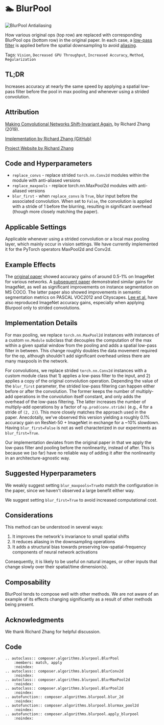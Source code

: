 # 🏊 BlurPool

![BlurPool Antialiasing](https://storage.googleapis.com/docs.mosaicml.com/images/methods/blurpool-antialiasing.png)

How various original ops (top row) are replaced with corresponding BlurPool ops (bottom row) in the original paper. In each case, a [low-pass filter](https://en.wikipedia.org/wiki/Low-pass_filter) is applied before the spatial downsampling to avoid [aliasing](https://en.wikipedia.org/wiki/Aliasing).

Tags: `Vision`, `Decreased GPU Throughput`, `Increased Accuracy`, `Method`, `Regularization`

## TL;DR

Increases accuracy at nearly the same speed by applying a spatial low-pass filter before the pool in max pooling and whenever using a strided convolution.

## Attribution

[Making Convolutional Networks Shift-Invariant Again.](https://proceedings.mlr.press/v97/zhang19a.html) by Richard Zhang (2019).

[Implementation by Richard Zhang (GitHub)](https://github.com/adobe/antialiased-cnns)

[Project Website by Richard Zhang](https://richzhang.github.io/antialiased-cnns/)

## Code and Hyperparameters

- `replace_convs` - replace strided `torch.nn.Conv2d` modules within the module with anti-aliased versions
- `replace_maxpools` - replace torch.nn.MaxPool2d modules with anti-aliased versions
- `blur_first` - when `replace_convs`  is `True`, blur input before the associated convolution. When set to `False`, the convolution is applied with a stride of 1 before the blurring, resulting in significant overhead (though more closely matching the paper).

## Applicable Settings

Applicable whenever using a strided convolution or a local max pooling layer, which mainly occur in vision settings. We have currently implemented it for the PyTorch operators MaxPool2d and Conv2d.

## Example Effects

The [original paper](https://arxiv.org/abs/1904.11486) showed accuracy gains of around 0.5-1% on ImageNet for various networks. A [subsequent paper](https://maureenzou.github.io/ddac/) demonstrated similar gains for ImageNet, as well as significant improvements on instance segmentation on MS COCO. The latter paper also showed improvements in semantic segmentation metrics on PASCAL VOC2012 and Cityscapes. [Lee et al.](https://arxiv.org/abs/2001.06268) have also reproduced ImageNet accuracy gains, especially when applying Blurpool only to strided convolutions.

## Implementation Details

For max pooling, we replace `torch.nn.MaxPool2d` instances with instances of a custom `nn.Module` subclass that decouples the computation of the max within a given spatial window from the pooling and adds a spatial low-pass filter in between. This change roughly doubles the data movement required for the op, although shouldn't add significant overhead unless there are many maxpools in the network.

For convolutions, we replace strided `torch.nn.Conv2d` instances with a custom module class that 1) applies a low-pass filter to the input, and 2) applies a copy of the original convolution operation. Depending the value of the `blur_first` parameter, the strided low-pass filtering can happen either before or after the convolution. The former keeps the number of multiply-add operations in the convolution itself constant, and only adds the overhead of the low-pass filtering. The latter increases the number of multiply-add operations by a factor of `np.prod(conv.stride)`  (e.g., 4 for a stride of `(2, 2)`). This more closely matches the approach used in the paper.  Anecdotally, we've observed this version yielding a roughly 0.1% accuracy gain on ResNet-50 + ImageNet in exchange for a ~10% slowdown. Having `blur_first=False` is not as well characterized in our experiments as `blur_first=True`.

Our implementation deviates from the original paper in that we apply the low-pass filter and pooling before the nonlinearity, instead of after. This is because we (so far) have no reliable way of adding it after the nonlinearity in an architecture-agnostic way.

## Suggested Hyperparameters

We weakly suggest setting `blur_maxpools=True`to match the configuration in the paper, since we haven't observed a large benefit either way.

We suggest setting `blur_first=True` to avoid increased computational cost.

## Considerations

This method can be understood in several ways:

1. It improves the network's invariance to small spatial shifts
2. It reduces aliasing in the downsampling operations
3. It adds a structural bias towards preserving low-spatial-frequency components of neural network activations

Consequently, it is likely to be useful on natural images, or other inputs that change slowly over their spatial/time dimension(s).

## Composability

BlurPool tends to compose well with other methods. We are not aware of an example of its effects changing significantly as a result of other methods being present.

## Acknowledgments

We thank Richard Zhang for helpful discussion.

## Code
```{eval-rst}
.. autoclass:: composer.algorithms.blurpool.BlurPool
    :members: match, apply
    :noindex:
.. autoclass:: composer.algorithms.blurpool.BlurConv2d
    :noindex:
.. autoclass:: composer.algorithms.blurpool.BlurMaxPool2d
    :noindex:
.. autoclass:: composer.algorithms.blurpool.BlurPool2d
    :noindex:
.. autofunction:: composer.algorithms.blurpool.blur_2d
    :noindex:
.. autofunction:: composer.algorithms.blurpool.blurmax_pool2d
    :noindex:
.. autofunction:: composer.algorithms.blurpool.apply_blurpool
    :noindex:
```
